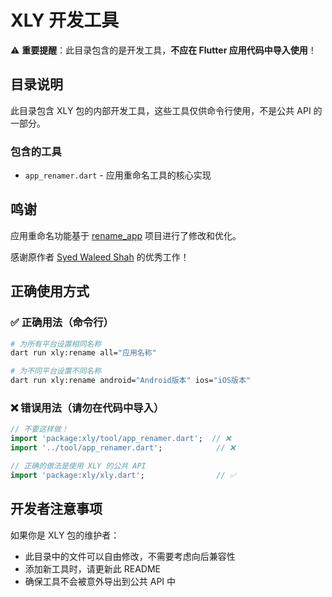 # XLY 开发工具

⚠️ **重要提醒**：此目录包含的是开发工具，**不应在 Flutter 应用代码中导入使用**！

## 目录说明

此目录包含 XLY 包的内部开发工具，这些工具仅供命令行使用，不是公共 API 的一部分。

### 包含的工具

- `app_renamer.dart` - 应用重命名工具的核心实现

## 鸣谢

应用重命名功能基于 [rename_app](https://github.com/Syed-Waleed-Shah/rename_app) 项目进行了修改和优化。

感谢原作者 [Syed Waleed Shah](https://github.com/Syed-Waleed-Shah) 的优秀工作！

## 正确使用方式

### ✅ 正确用法（命令行）
```bash
# 为所有平台设置相同名称
dart run xly:rename all="应用名称"

# 为不同平台设置不同名称
dart run xly:rename android="Android版本" ios="iOS版本"
```

### ❌ 错误用法（请勿在代码中导入）
```dart
// 不要这样做！
import 'package:xly/tool/app_renamer.dart';  // ❌
import '../tool/app_renamer.dart';            // ❌

// 正确的做法是使用 XLY 的公共 API
import 'package:xly/xly.dart';                // ✅
```

## 开发者注意事项

如果你是 XLY 包的维护者：
- 此目录中的文件可以自由修改，不需要考虑向后兼容性
- 添加新工具时，请更新此 README
- 确保工具不会被意外导出到公共 API 中
